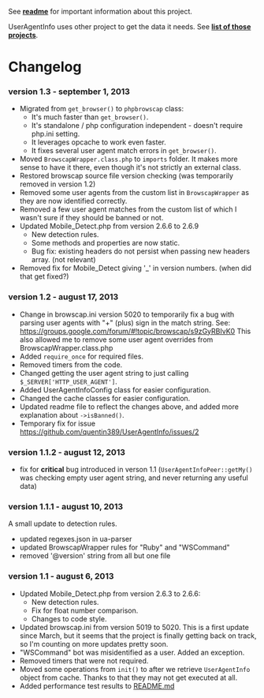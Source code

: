 See **[readme](README.md)** for important information about this project.

UserAgentInfo uses other project to get the data it needs.
See **[list of those projects](README.md#relation-to-other-projects)**.

Changelog
=========

### version 1.3 - september 1, 2013
- Migrated from `get_browser()` to `phpbrowscap` class:
  * It's much faster than `get_browser()`.
  * It's standalone / php configuration independent - doesn't require php.ini setting.
  * It leverages opcache to work even faster.
  * It fixes several user agent match errors in `get_browser()`.
- Moved `BrowscapWrapper.class.php` to `imports` folder. It makes more sense to have it there, even though it's not strictly an external class.
- Restored browscap source file version checking (was temporarily removed in version 1.2)
- Removed some user agents from the custom list in `BrowscapWrapper` as they are now identified correctly.
- Removed a few user agent matches from the custom list of which I wasn't sure if they should be banned or not. 
- Updated Mobile_Detect.php from version 2.6.6 to 2.6.9
  * New detection rules.
  * Some methods and properties are now static.
  * Bug fix: existing headers do not persist when passing new headers array. (not relevant)
- Removed fix for Mobile_Detect giving '_' in version numbers. (when did that get fixed?)

### version 1.2 - august 17, 2013
- Change in browscap.ini version 5020 to temporarily fix a bug with parsing user agents with "+" (plus) sign in the match string. See: https://groups.google.com/forum/#!topic/browscap/s9zGyRBIvK0
  This also allowed me to remove some user agent overrides from BrowscapWrapper.class.php
- Added `require_once` for required files.
- Removed timers from the code.
- Changed getting the user agent string to just calling `$_SERVER['HTTP_USER_AGENT']`.
- Added UserAgentInfoConfig class for easier configuration.
- Changed the cache classes for easier configuration.
- Updated readme file to reflect the changes above, and added more explanation about `->isBanned()`.
- Temporary fix for issue https://github.com/quentin389/UserAgentInfo/issues/2

### version 1.1.2 - august 12, 2013
- fix for **critical** bug introduced in verson 1.1 (`UserAgentInfoPeer::getMy()` was checking empty user agent string, and never returning any useful data)

### version 1.1.1 - august 10, 2013
A small update to detection rules.
- updated regexes.json in ua-parser
- updated BrowscapWrapper rules for "Ruby" and "WSCommand"
- removed '@version' string from all but one file

### version 1.1 - august 6, 2013

- Updated Mobile_Detect.php from version 2.6.3 to 2.6.6:
  - New detection rules.
  - Fix for float number comparison.
  - Changes to code style.
- Updated browscap.ini from version 5019 to 5020. This is a first update since March, but it seems that the project is finally getting back on track, so I'm counting on more updates pretty soon.
- "WSCommand" bot was misidentified as a user. Added an exception.
- Removed timers that were not required.
- Moved some operations from `init()` to after we retrieve `UserAgentInfo` object from cache. Thanks to that they may not get executed at all.
- Added performance test results to [README.md](README.md#performance-and-scaling)
